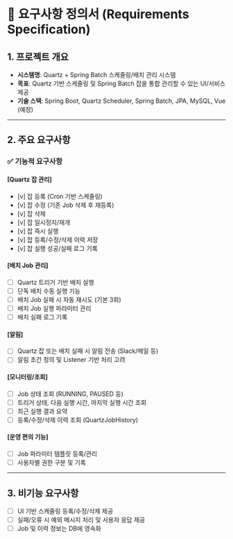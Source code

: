 # 📄 요구사항 정의서 (Requirements Specification)

## 1. 프로젝트 개요
- **시스템명**: Quartz + Spring Batch 스케줄링/배치 관리 시스템
- **목표**: Quartz 기반 스케줄링 및 Spring Batch 잡을 통합 관리할 수 있는 UI/서비스 제공
- **기술 스택**: Spring Boot, Quartz Scheduler, Spring Batch, JPA, MySQL, Vue (예정)

---

## 2. 주요 요구사항

### ✅ 기능적 요구사항

#### [Quartz 잡 관리]
- [v] 잡 등록 (Cron 기반 스케줄링)
- [v] 잡 수정 (기존 Job 삭제 후 재등록)
- [v] 잡 삭제
- [v] 잡 일시정지/재개
- [v] 잡 즉시 실행
- [v] 잡 등록/수정/삭제 이력 저장
- [v] 잡 실행 성공/실패 로그 기록

#### [배치 Job 관리]
- [ ] Quartz 트리거 기반 배치 실행
- [ ] 단독 배치 수동 실행 기능
- [ ] 배치 Job 실패 시 자동 재시도 (기본 3회)
- [ ] 배치 Job 실행 파라미터 관리
- [ ] 배치 실패 로그 기록

#### [알림]
- [ ] Quartz 잡 또는 배치 실패 시 알림 전송 (Slack/메일 등)
- [ ] 알림 조건 정의 및 Listener 기반 처리 고려

#### [모니터링/조회]
- [ ] Job 상태 조회 (RUNNING, PAUSED 등)
- [ ] 트리거 상태, 다음 실행 시간, 마지막 실행 시간 조회
- [ ] 최근 실행 결과 요약
- [ ] 등록/수정/삭제 이력 조회 (QuartzJobHistory)

#### [운영 편의 기능]
- [ ] Job 파라미터 템플릿 등록/관리
- [ ] 사용자별 권한 구분 및 기록

---

## 3. 비기능 요구사항
- [ ] UI 기반 스케줄링 등록/수정/삭제 제공
- [ ] 실패/오류 시 예외 메시지 처리 및 사용자 응답 제공
- [ ] Job 및 이력 정보는 DB에 영속화
